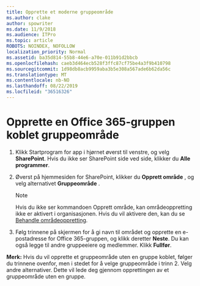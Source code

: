 ```yaml
---
title: Opprette et moderne gruppeområde
ms.author: clake
author: spowriter
ms.date: 11/9/2018
ms.audience: ITPro
ms.topic: article
ROBOTS: NOINDEX, NOFOLLOW
localization_priority: Normal
ms.assetid: ba35d814-55b8-44e6-a70e-011b91d2bbcb
ms.openlocfilehash: caeb3d464ecb528f3ffc87cf75be4a3f9b410798
ms.sourcegitcommit: 1d98db8acb9959aba3b5e308a567ade6b62da56c
ms.translationtype: MT
ms.contentlocale: nb-NO
ms.lasthandoff: 08/22/2019
ms.locfileid: "36516326"
---
```

# <a name="create-an-office-365-group-connected-team-site"></a>Opprette en Office 365-gruppen koblet gruppeområde

1. Klikk Startprogram for app i hjørnet øverst til venstre, og velg **SharePoint**. Hvis du ikke ser SharePoint side ved side, klikker du **Alle programmer**.
    
2. Øverst på hjemmesiden for SharePoint, klikker du **Opprett område** , og velg alternativet **Gruppeområde** . 
    
    > [!NOTE]
    > Hvis du ikke ser kommandoen Opprett område, kan områdeoppretting ikke er aktivert i organisasjonen. Hvis du vil aktivere den, kan du se [Behandle områdeoppretting](https://go.microsoft.com/fwlink/?linkid=2009644). 
  
3. Følg trinnene på skjermen for å gi navn til området og opprette en e-postadresse for Office 365-gruppen, og klikk deretter **Neste**. Du kan også legge til andre gruppeeiere og medlemmer. Klikk **Fullfør**.
  
 **Merk:** Hvis du vil opprette et gruppeområde uten en gruppe koblet, følger du trinnene ovenfor, men i stedet for å velge gruppeområde i trinn 2. Velg andre alternativer. Dette vil lede deg gjennom opprettingen av et gruppeområde uten en gruppe. 
    

